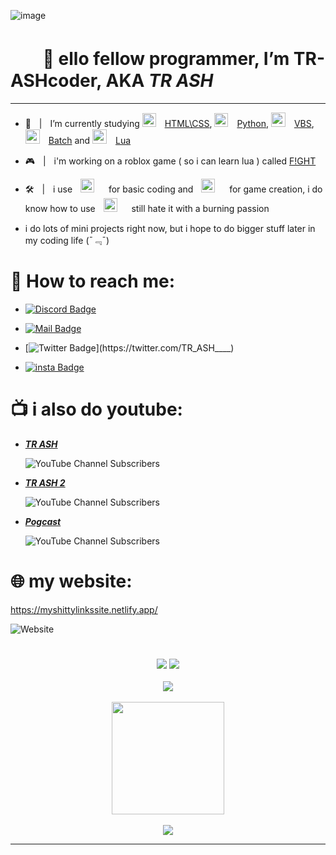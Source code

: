 ![image](https://user-images.githubusercontent.com/90879002/219317067-3f88a2fe-0e8b-402d-b314-3df838556b3d.png)



# ㅤㅤ👋 ello fellow programmer, I’m TR-ASHcoder, AKA *TR ASH*
____


- 📝ㅤ|ㅤI’m currently studying <img width="22px" src="https://cdn-icons-png.flaticon.com/512/732/732212.png" style="padding-right:10px;" /> [HTML\CSS](https://en.wikipedia.org/wiki/HTML), <img width="22px" src="https://cdn3.iconfinder.com/data/icons/logos-and-brands-adobe/512/267_Python-512.png" style="padding-right:10px;" /> [Python](https://en.wikipedia.org/wiki/Python_(programming_language)), <img width="23px" src="https://user-images.githubusercontent.com/90879002/214139996-55f7b1fb-56a5-4b8b-a488-e2605430753b.png" style="padding-right:10px;" /> [VBS](https://en.wikipedia.org/wiki/VBScript), <img width="23px" src="https://cdn-icons-png.flaticon.com/512/5261/5261303.png" style="padding-right:10px;" /> [Batch](https://en.wikipedia.org/wiki/Batch_file) and <img width="23px" src="https://upload.wikimedia.org/wikipedia/commons/c/cf/Lua-Logo.svg" style="padding-right:10px;" /> [Lua](https://en.wikipedia.org/wiki/Lua_(programming_language)) 


- 🎮ㅤ|ㅤi'm working on a roblox game ( so i can learn lua ) called [F!GHT](https://www.roblox.com/games/12728233981/F-GHT?refPageId=e13d2f6a-72fe-472a-9198-7b8df6831d88)



- 🛠️ㅤ|ㅤi useㅤ[<img alt="Visual Studio Code" width="22px" src="https://cdn.jsdelivr.net/gh/devicons/devicon/icons/vscode/vscode-original.svg" style="padding-right:10px;" />](https://code.visualstudio.com/download)ㅤfor basic coding andㅤ[<img alt="Visual Studio Code" width="22px" src="https://seeklogo.com/images/G/godot-logo-04018C7E51-seeklogo.com.png" style="padding-right:10px;" />](https://godotengine.org/download/windows/)ㅤfor game creation, i do know how to useㅤ[<img alt="Visual Studio" width="22px" src="https://user-images.githubusercontent.com/90879002/214135633-f489ead8-d75f-43fc-ae04-1d8e185fac35.png" style="padding-right:10px;" />](https://visualstudio.microsoft.com/vs/)ㅤstill hate it with a burning passion 


- i do lots of mini projects right now, but i hope to do bigger stuff later in my coding life (ˉ﹃ˉ)



# 📲 How to reach me: 

- [![Discord Badge](https://img.shields.io/badge/-TR_ASH-5865F2?style=flat&labelColor=5865F2&logo=Discord&logoColor=white&link=https://discord.gg/VUqctF8SRv)](https://discord.gg/VUqctF8SRv)


- [![Mail Badge](https://img.shields.io/badge/-trash3791@gmail.com-c0392b?style=flat&labelColor=c0392b&logo=gmail&logoColor=white)](mailto:trash3791@gmail.com)

- [![Twitter Badge](https://img.shields.io/badge/-@TR_ASH-1ca0f1?style=flat&labelColor=1ca0f1&logo=twitter&logoColor=white&link=https://twitter.com/TR_ASH____)](https://twitter.com/TR_ASH____)

- [![insta Badge](https://img.shields.io/badge/-tr___ash___-962fbf?style=flat&labelColor=d62976&logo=Instagram&logoColor=white&link=https://www.instagram.com/tr___ash___/)](https://www.instagram.com/tr___ash___/)





# 📺 i also do youtube:

- [***TR ASH***](https://youtube.com/channel/UCnCUHqT1Jo_JDEtfS07g42g)


  ![YouTube Channel Subscribers](https://img.shields.io/youtube/channel/subscribers/UCnCUHqT1Jo_JDEtfS07g42g?logo=youtube&logoColor=red&style=for-the-badge)

- [***TR ASH 2***](https://www.youtube.com/channel/UCXSm6rL33g7y_19mjrnuoVQ)


  ![YouTube Channel Subscribers](https://img.shields.io/youtube/channel/subscribers/UCXSm6rL33g7y_19mjrnuoVQ?logo=youtube&logoColor=red&style=for-the-badge)

- [***Pogcast***](https://www.youtube.com/channel/UCv501WiSQ5ePSuVOqyVG4Rw)


  ![YouTube Channel Subscribers](https://img.shields.io/youtube/channel/subscribers/UCv501WiSQ5ePSuVOqyVG4Rw?logo=youtube&logoColor=red&style=for-the-badge)

# 🌐 my website: 

https://myshittylinkssite.netlify.app/


 
![Website](https://img.shields.io/website?label=status:&style=for-the-badge&url=https%3A%2F%2Fmyshittylinkssite.netlify.app/)


# 


<p align="center">
  <img src="https://discord.c99.nl/widget/theme-3/385354004114178050.png"/>  <img src="https://discord.c99.nl/widget/theme-3/1021290135918219264.png"/>
  <br>
  <br>
  <img src="https://github-readme-stats-eight-theta.vercel.app/api//?username=TR-ASHcoder&layout=&exclude_lang=ruby&theme=tokyonight" />
  <br/>
  <br/>
  <img height="180em" src="https://github-readme-stats-eight-theta.vercel.app/api/top-langs/?username=TR-ASHcoder&layout=compact&exclude_lang=ruby&theme=tokyonight">
  <br/>
  <br/> 
  
</a>
  <img src="https://komarev.com/ghpvc/?username=TR-ASHcoder&style=flat&color=red"/>
</p>

____










